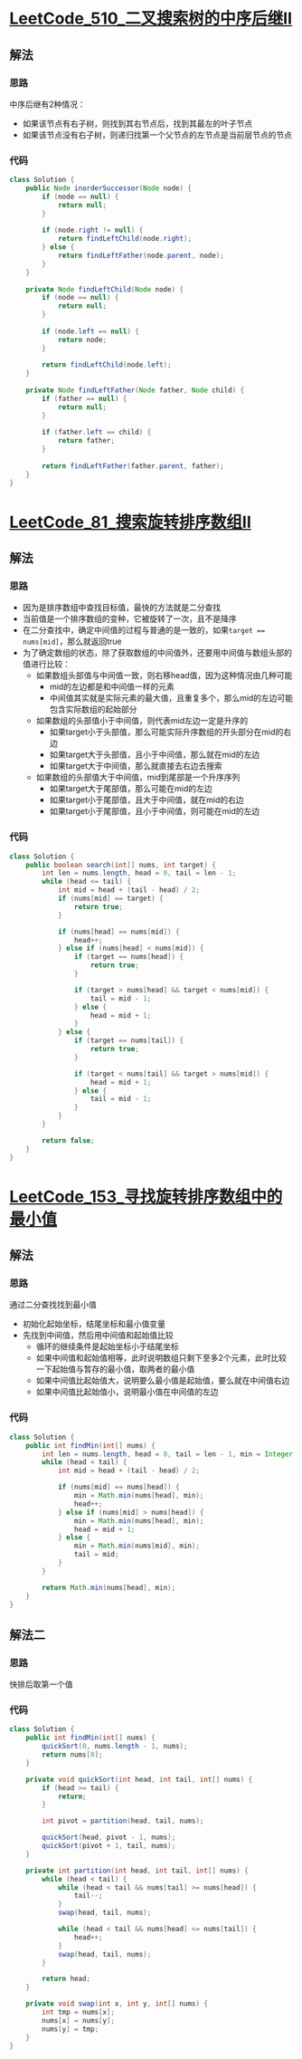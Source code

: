 # [LeetCode_510_二叉搜索树的中序后继II](https://leetcode-cn.com/problems/inorder-successor-in-bst-ii/)
## 解法
### 思路
中序后继有2种情况：
- 如果该节点有右子树，则找到其右节点后，找到其最左的叶子节点
- 如果该节点没有右子树，则递归找第一个父节点的左节点是当前层节点的节点
### 代码
```java
class Solution {
    public Node inorderSuccessor(Node node) {
        if (node == null) {
            return null;
        }
        
        if (node.right != null) {
            return findLeftChild(node.right);
        } else {
            return findLeftFather(node.parent, node);
        }
    }
    
    private Node findLeftChild(Node node) {
        if (node == null) {
            return null;
        }
        
        if (node.left == null) {
            return node;
        }
        
        return findLeftChild(node.left);
    }
    
    private Node findLeftFather(Node father, Node child) {
        if (father == null) {
            return null;
        }
        
        if (father.left == child) {
            return father;
        }
        
        return findLeftFather(father.parent, father);
    }
}
```
# [LeetCode_81_搜索旋转排序数组II](https://leetcode-cn.com/problems/search-in-rotated-sorted-array-ii/)
## 解法
### 思路
- 因为是排序数组中查找目标值，最快的方法就是二分查找
- 当前值是一个排序数组的变种，它被旋转了一次，且不是降序
- 在二分查找中，确定中间值的过程与普通的是一致的，如果`target == nums[mid]`，那么就返回true
- 为了确定数组的状态，除了获取数组的中间值外，还要用中间值与数组头部的值进行比较：
    - 如果数组头部值与中间值一致，则右移head值，因为这种情况由几种可能
        - mid的左边都是和中间值一样的元素
        - 中间值其实就是实际元素的最大值，且重复多个，那么mid的左边可能包含实际数组的起始部分
    - 如果数组的头部值小于中间值，则代表mid左边一定是升序的
        - 如果target小于头部值，那么可能实际升序数组的开头部分在mid的右边
        - 如果target大于头部值，且小于中间值，那么就在mid的左边
        - 如果target大于中间值，那么就直接去右边去搜索
    - 如果数组的头部值大于中间值，mid到尾部是一个升序序列
        - 如果target大于尾部值，那么可能在mid的左边
        - 如果target小于尾部值，且大于中间值，就在mid的右边
        - 如果target小于尾部值，且小于中间值，则可能在mid的左边
### 代码
```java
class Solution {
    public boolean search(int[] nums, int target) {
        int len = nums.length, head = 0, tail = len - 1;
        while (head <= tail) {
            int mid = head + (tail - head) / 2;
            if (nums[mid] == target) {
                return true;
            }

            if (nums[head] == nums[mid]) {
                head++;
            } else if (nums[head] < nums[mid]) {
                if (target == nums[head]) {
                    return true;
                }

                if (target > nums[head] && target < nums[mid]) {
                    tail = mid - 1;
                } else {
                    head = mid + 1;
                }
            } else {
                if (target == nums[tail]) {
                    return true;
                }

                if (target < nums[tail] && target > nums[mid]) {
                    head = mid + 1;
                } else {
                    tail = mid - 1;
                }
            }
        }

        return false;
    }
}
```
# [LeetCode_153_寻找旋转排序数组中的最小值](https://leetcode-cn.com/problems/find-minimum-in-rotated-sorted-array/)
## 解法
### 思路
通过二分查找找到最小值
- 初始化起始坐标，结尾坐标和最小值变量
- 先找到中间值，然后用中间值和起始值比较
    - 循环的继续条件是起始坐标小于结尾坐标
    - 如果中间值和起始值相等，此时说明数组只剩下至多2个元素，此时比较一下起始值与暂存的最小值，取两者的最小值
    - 如果中间值比起始值大，说明要么最小值是起始值，要么就在中间值右边
    - 如果中间值比起始值小，说明最小值在中间值的左边
### 代码
```java
class Solution {
    public int findMin(int[] nums) {
        int len = nums.length, head = 0, tail = len - 1, min = Integer.MAX_VALUE;
        while (head < tail) {
            int mid = head + (tail - head) / 2;

            if (nums[mid] == nums[head]) {
                min = Math.min(nums[head], min);
                head++;
            } else if (nums[mid] > nums[head]) {
                min = Math.min(nums[head], min);
                head = mid + 1;
            } else {
                min = Math.min(nums[mid], min);
                tail = mid;
            }
        }

        return Math.min(nums[head], min);
    }
}
```
## 解法二
### 思路
快排后取第一个值
### 代码
```java
class Solution {
    public int findMin(int[] nums) {
        quickSort(0, nums.length - 1, nums);
        return nums[0];
    }

    private void quickSort(int head, int tail, int[] nums) {
        if (head >= tail) {
            return;
        }

        int pivot = partition(head, tail, nums);

        quickSort(head, pivot - 1, nums);
        quickSort(pivot + 1, tail, nums);
    }

    private int partition(int head, int tail, int[] nums) {
        while (head < tail) {
            while (head < tail && nums[tail] >= nums[head]) {
                tail--;
            }
            swap(head, tail, nums);

            while (head < tail && nums[head] <= nums[tail]) {
                head++;
            }
            swap(head, tail, nums);
        }

        return head;
    }

    private void swap(int x, int y, int[] nums) {
        int tmp = nums[x];
        nums[x] = nums[y];
        nums[y] = tmp;
    }
}
```